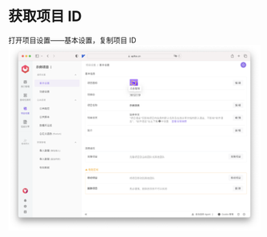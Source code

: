 # 获取项目 ID

打开项目设置——基本设置，复制项目 ID
![image.png](../../../../assets/img/ide-plugin/get-project-id-1.png)
